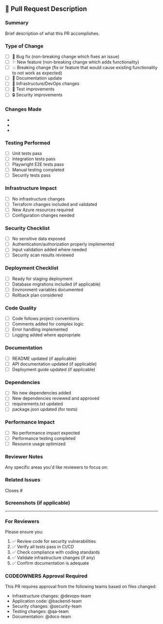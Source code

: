 ## 🚀 Pull Request Description

### Summary
Brief description of what this PR accomplishes.

### Type of Change
- [ ] 🐛 Bug fix (non-breaking change which fixes an issue)
- [ ] ✨ New feature (non-breaking change which adds functionality)
- [ ] 💥 Breaking change (fix or feature that would cause existing functionality to not work as expected)
- [ ] 📖 Documentation update
- [ ] 🔧 Infrastructure/DevOps changes
- [ ] 🧪 Test improvements
- [ ] 🔒 Security improvements

### Changes Made
- 
- 
- 

### Testing Performed
- [ ] Unit tests pass
- [ ] Integration tests pass
- [ ] Playwright E2E tests pass
- [ ] Manual testing completed
- [ ] Security tests pass

### Infrastructure Impact
- [ ] No infrastructure changes
- [ ] Terraform changes included and validated
- [ ] New Azure resources required
- [ ] Configuration changes needed

### Security Checklist
- [ ] No sensitive data exposed
- [ ] Authentication/authorization properly implemented
- [ ] Input validation added where needed
- [ ] Security scan results reviewed

### Deployment Checklist
- [ ] Ready for staging deployment
- [ ] Database migrations included (if applicable)
- [ ] Environment variables documented
- [ ] Rollback plan considered

### Code Quality
- [ ] Code follows project conventions
- [ ] Comments added for complex logic
- [ ] Error handling implemented
- [ ] Logging added where appropriate

### Documentation
- [ ] README updated (if applicable)
- [ ] API documentation updated (if applicable)
- [ ] Deployment guide updated (if applicable)

### Dependencies
- [ ] No new dependencies added
- [ ] New dependencies reviewed and approved
- [ ] requirements.txt updated
- [ ] package.json updated (for tests)

### Performance Impact
- [ ] No performance impact expected
- [ ] Performance testing completed
- [ ] Resource usage optimized

### Reviewer Notes
Any specific areas you'd like reviewers to focus on:

### Related Issues
Closes #

### Screenshots (if applicable)

---

### For Reviewers
Please ensure you:
1. ✅ Review code for security vulnerabilities
2. ✅ Verify all tests pass in CI/CD
3. ✅ Check compliance with coding standards
4. ✅ Validate infrastructure changes (if any)
5. ✅ Confirm documentation is adequate

### CODEOWNERS Approval Required
This PR requires approval from the following teams based on files changed:
- Infrastructure changes: @devops-team
- Application code: @backend-team  
- Security changes: @security-team
- Testing changes: @qa-team
- Documentation: @docs-team
